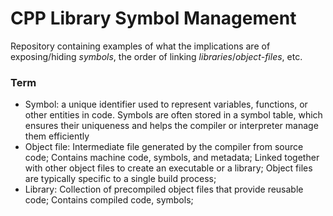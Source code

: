 # CPP Library Symbol Management

Repository containing examples of what the implications are of exposing/hiding *symbols*, the order of linking *libraries*/*object-files*, etc.

### Term 
- Symbol: a unique identifier used to represent variables, functions, or other entities in code. Symbols are often stored in a symbol table, which ensures their uniqueness and helps the compiler or interpreter manage them efficiently
- Object file: Intermediate file generated by the compiler from source code; Contains machine code, symbols, and metadata; Linked together with other object files to create an executable or a library; Object files are typically specific to a single build process; 
- Library: Collection of precompiled object files that provide reusable code; Contains compiled code, symbols;